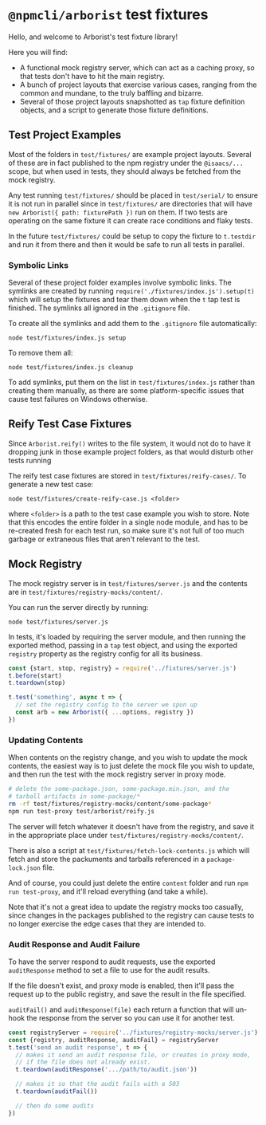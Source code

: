 # `@npmcli/arborist` test fixtures

Hello, and welcome to Arborist's test fixture library!

Here you will find:

- A functional mock registry server, which can act as a caching proxy, so
  that tests don't have to hit the main registry.
- A bunch of project layouts that exercise various cases, ranging from the
  common and mundane, to the truly baffling and bizarre.
- Several of those project layouts snapshotted as `tap` fixture definition
  objects, and a script to generate those fixture definitions.

## Test Project Examples

Most of the folders in `test/fixtures/` are example project layouts.
Several of these are in fact published to the npm registry under the
`@isaacs/...` scope, but when used in tests, they should always be fetched
from the mock registry.

Any test running `test/fixtures/` should be placed in `test/serial/` to ensure
it is not run in parallel since in `test/fixtures/` are directories that will
have `new Arborist({ path: fixturePath })` run on them. If two tests are
operating on the same fixture it can create race conditions and flaky tests.

In the future `test/fixtures/` could be setup to copy the fixture to `t.testdir`
and run it from there and then it would be safe to run all tests in parallel.

### Symbolic Links

Several of these project folder examples involve symbolic links.  The
symlinks are created by running `require('./fixtures/index.js').setup(t)`
which will setup the fixtures and tear them down when the `t` tap test
is finished. The symlinks all ignored in the `.gitignore` file.

To create all the symlinks and add them to the `.gitignore` file
automatically:

```
node test/fixtures/index.js setup
```

To remove them all:

```
node test/fixtures/index.js cleanup
```

To add symlinks, put them on the list in `test/fixtures/index.js` rather
than creating them manually, as there are some platform-specific issues
that cause test failures on Windows otherwise.

## Reify Test Case Fixtures

Since `Arborist.reify()` writes to the file system, it would not do to have
it dropping junk in those example project folders, as that would disturb
other tests running 

The reify test case fixtures are stored in `test/fixtures/reify-cases/`.
To generate a new test case:

```
node test/fixtures/create-reify-case.js <folder>
```

where `<folder>` is a path to the test case example you wish to store.
Note that this encodes the entire folder in a single node module, and has
to be re-created fresh for each test run, so make sure it's not full of too
much garbage or extraneous files that aren't relevant to the test.

## Mock Registry

The mock registry server is in `test/fixtures/server.js` and the contents are in
`test/fixtures/registry-mocks/content/`.

You can run the server directly by running:

```
node test/fixtures/server.js
```

In tests, it's loaded by requiring the server module, and then running the
exported method, passing in a `tap` test object, and using the exported
`registry` property as the registry config for all its business.

```js
const {start, stop, registry} = require('../fixtures/server.js')
t.before(start)
t.teardown(stop)

t.test('something', async t => {
  // set the registry config to the server we spun up
  const arb = new Arborist({ ...options, registry })
})
```

### Updating Contents

When contents on the registry change, and you wish to update the mock
contents, the easiest way is to just delete the mock file you wish to
update, and then run the test with the mock registry server in proxy mode.

```bash
# delete the some-package.json, some-package.min.json, and the
# tarball artifacts in some-package/*
rm -rf test/fixtures/registry-mocks/content/some-package*
npm run test-proxy test/arborist/reify.js
```

The server will fetch whatever it doesn't have from the registry, and save
it in the appropriate place under `test/fixtures/registry-mocks/content/`.

There is also a script at
`test/fixtures/fetch-lock-contents.js` which will fetch and
store the packuments and tarballs referenced in a `package-lock.json` file.

And of course, you could just delete the entire `content` folder and run
`npm run test-proxy`, and it'll reload everything (and take a while).

Note that it's not a great idea to update the registry mocks too casually,
since changes in the packages published to the registry can cause tests to
no longer exercise the edge cases that they are intended to.

### Audit Response and Audit Failure

To have the server respond to audit requests, use the exported
`auditResponse` method to set a file to use for the audit results.

If the file doesn't exist, and proxy mode is enabled, then it'll pass the
request up to the public registry, and save the result in the file
specified.

`auditFail()` and `auditResponse(file)` each return a function that will
un-hook the response from the server so you can use it for another test.

```js
const registryServer = require('../fixtures/registry-mocks/server.js')
const {registry, auditResponse, auditFail} = registryServer
t.test('send an audit response', t => {
  // makes it send an audit response file, or creates in proxy mode,
  // if the file does not already exist.
  t.teardown(auditResponse('.../path/to/audit.json'))

  // makes it so that the audit fails with a 503
  t.teardown(auditFail())

  // then do some audits
})
```
